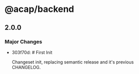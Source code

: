 # @acap/backend

## 2.0.0

### Major Changes

- 303f70d: # First Init

  Changeset init, replacing semantic release and it's previous CHANGELOG.
